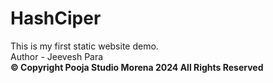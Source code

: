 # HashCiper

This is my first static website demo.
<br>
Author - Jeevesh Para
<br>
<b> © Copyright Pooja Studio Morena 2024 All Rights Reserved </b>
